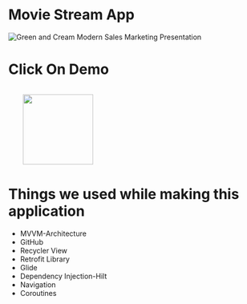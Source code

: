 # Movie Stream App

![Green and Cream Modern Sales Marketing Presentation](https://user-images.githubusercontent.com/81345503/148519032-2bcfc4e6-e240-4e0d-b981-88ea6328020f.png)


# Click On Demo
  <code>
    <a href="https://drive.google.com/file/d/1b5ruHbXPgeO2s3YNNg9FIPlriGJ2XIrz/view?usp=sharing" title="Playstore Profile"><img height="140" width="140" src="https://encrypted-tbn0.gstatic.com/images?q=tbn:ANd9GcRgwJcz642pA7mLR5u44OirKSJjfxOoOqWbpNx7vgDP0NI4snSp68daLp-JccwzoGUIARw&usqp=CAU"></a></code>


# Things we used while making this application
* MVVM-Architecture
* GitHub
* Recycler View
* Retrofit Library
* Glide
* Dependency Injection-Hilt
* Navigation
* Coroutines
